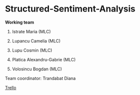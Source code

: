 # Structured-Sentiment-Analysis

**Working team**

1.  Istrate Maria (MLC)
    
2.  Lupancu Camelia (MLC)
    
3.  Lupu Cosmin (MLC)
    
4.  Platica Alexandru-Gabrie (MLC)
    
5.  Volosincu Bogdan (MLC)

Team coordinator: Trandabat Diana

[Trello](https://trello.com/b/aIm9POpX/structured-sentiment-analysis)
